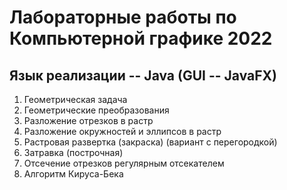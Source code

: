 # Лабораторные работы по Компьютерной графике 2022

## Язык реализации -- Java (GUI -- JavaFX)

1. Геометрическая задача
2. Геометрические преобразования
3. Разложение отрезков в растр
4. Разложение окружностей и эллипсов в растр
5. Растровая развертка (закраска) (вариант с перегородкой)
6. Затравка (построчная)
7. Отсечение отрезков регулярным отсекателем
8. Алгоритм Кируса-Бека
